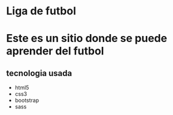 <h1>Liga de futbol<h1>
<p>Este es un sitio donde se puede aprender del futbol</p>

<h2>tecnologia usada</h2>
<ul>
<li>html5</li>
<li>css3</li>
<li>bootstrap</li>
<li>sass</li>
</ul>